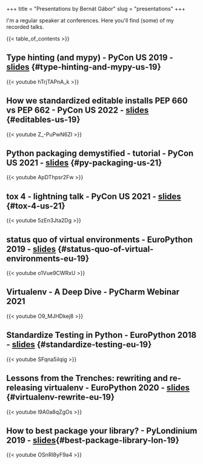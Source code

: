 +++
title = "Presentations by Bernát Gábor"
slug = "presentations"
+++

I'm a regular speaker at conferences. Here you'll find (some) of my recorded talks.

{{< table_of_contents >}}

## Type hinting (and mypy) - PyCon US 2019 - [slides](https://gaborbernat.github.io/pycon-us-2019/#/) {#type-hinting-and-mypy-us-19}

{{< youtube hTrjTAPnA_k >}}

## How we standardized editable installs PEP 660 vs PEP 662 - PyCon US 2022 - [slides](https://gaborbernat.github.io/pep-660-662-2022/#/) {#editables-us-19}

{{< youtube Z_-PuPwN6ZI >}}

## Python packaging demystified - tutorial - PyCon US 2021 - [slides](https://gaborbernat.github.io/packaging-tutorial-pycon-us-21/#/) {#py-packaging-us-21}

{{< youtube ApDThpsr2Fw >}}

## tox 4 - lightning talk - PyCon US 2021 - [slides](https://gaborbernat.github.io/pycon-us-21-lighting/#/) {#tox-4-us-21}

{{< youtube 5zEn3Jta2Dg >}}

## status quo of virtual environments - EuroPython 2019 - [slides](https://gaborbernat.github.io/euro_python_2019/#/) {#status-quo-of-virtual-environments-eu-19}

{{< youtube o1Vue9CWRxU >}}

## Virtualenv - A Deep Dive - PyCharm Webinar 2021

{{< youtube O9_MJHDkej8 >}}

## Standardize Testing in Python - EuroPython 2018 - [slides](https://gaborbernat.github.io/pycon-eu-2018/#/) {#standardize-testing-eu-19}

{{< youtube SFqna5ilqig >}}

## Lessons from the Trenches: rewriting and re-releasing virtualenv - EuroPython 2020 - [slides](https://gaborbernat.github.io/virtualenv-rewrite-eupy20/) {#virtualenv-rewrite-eu-19}

{{< youtube l9A0a8qZgOs >}}

## How to best package your library? - PyLondinium 2019 - [slides](https://gaborbernat.github.io/pylondinium2019/#/){#best-package-library-lon-19}

{{< youtube OSnRl8yF9a4 >}}
